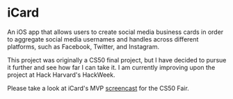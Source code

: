 iCard
============

An iOS app that allows users to create social media business cards
in order to aggregate social media usernames and handles across different
platforms, such as Facebook, Twitter, and Instagram.

This project was originally a CS50 final project, but I have decided to
pursue it further and see how far I can take it. I am currently improving upon the project at Hack Harvard's HackWeek.

Please take a look at iCard's MVP [screencast](http://www.youtube.com/watch?v=-rqe_iv8Yjo) for the CS50 Fair.
